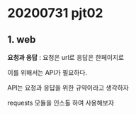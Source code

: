 # 20200731 pjt02



## 1. web

**요청과 응답** : 요청은 url로 응답은 한페이지로



이를 위해서는 API가 필요하다.

API는 요청과 응답을 위한 규약이라고 생각하자 



requests 모듈을 인스톨 하여 사용해보자






